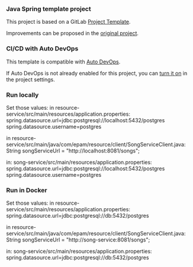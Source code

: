 ### Java Spring template project

This project is based on a GitLab [Project Template](https://docs.gitlab.com/ee/gitlab-basics/create-project.html).

Improvements can be proposed in the [original project](https://gitlab.com/gitlab-org/project-templates/spring).

### CI/CD with Auto DevOps

This template is compatible with [Auto DevOps](https://docs.gitlab.com/ee/topics/autodevops/).

If Auto DevOps is not already enabled for this project, you can [turn it on](https://docs.gitlab.com/ee/topics/autodevops/#enabling-auto-devops) in the project settings.

### Run locally

Set those values:
in resource-service/src/main/resources/application.properties:
spring.datasource.url=jdbc:postgresql://localhost:5432/postgres
spring.datasource.username=postgres

in resource-service/src/main/java/com/epam/resource/client/SongServiceClient.java:
String songServiceUrl = "http://localhost:8081/songs";

in: song-service/src/main/resources/application.properties:
spring.datasource.url=jdbc:postgresql://localhost:5432/postgres
spring.datasource.username=postgres

### Run in Docker

Set those values:
in resource-service/src/main/resources/application.properties:
spring.datasource.url=jdbc:postgresql://db:5432/postgres

in resource-service/src/main/java/com/epam/resource/client/SongServiceClient.java:
String songServiceUrl = "http://song-service:8081/songs";

in: song-service/src/main/resources/application.properties:
spring.datasource.url=jdbc:postgresql://db:5432/postgres




